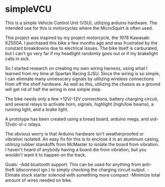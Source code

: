# simpleVCU
This is a simple Vehicle Control Unit (VSU), utilizing arduino hardware. The intended use for this is motorcycles where the MicroSquirt is often used. 


This project was inspired by my project motorcycle, the 1978 Kawasaki KZ550A. I purchased this bike a few months ago and was frustrated by the constant breakdowns due to electrical issues. The bike itself is carburated, but I can't go very far if my headlight randomly goes out or if my brakelight calls in sick. 

So I started research on creating my own wiring harness, using what I learned from my time at Spartan Racing SJSU. Since the wiring is so simple, I can elimnate many unnesscary signals by utilizing wireless connections from off the shelf hardware. As well as this, utilizing the chassis as a ground will get rid of half the wiring in one simple step. 

The bike needs only a few +12V/-12V connections, battery charging circuit, and several relays to activate horn, signals, highlight (high/low beams), a running light, and a brake light. 

A prototype has been created using a bread board, arduino mega, and srd-12vdc-sl-c relays. 

The obvious worry is that Arduino hardware isn't weatherproofed or vibration isolated. An easy fix for this is to enclose it in an aluminum casing, utilinzg rubber standoffs from McMaster to isolate the board from vibration. I haven't heard of anybody having a board die from vibration, but you wouldn't want it to happen on the track. 

Goals:
-Add bluetooth support. This can be used for anything from anti-theft (disconnect ign.) to simply checking the charging circuit output.
-Elimate stock starter solenoid with something more compact
-Minimize total amount of wires needed on bike.

